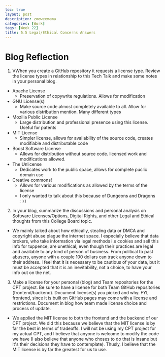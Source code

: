 ```yaml
---
toc: true
layout: post
description: zooweemama
categories: [Work]
tags: [Week 22]
title: 5.5 Legal/Ethical Concerns Answers
---
```


# Blog Reflection

1. VWhen you create a GitHub repository it requests a license type. Review the license types in relationship to this Tech Talk and make some notes in your personal blog. <br>
- Apache License
    - Preservation of copywrite regulations. Allows for modification
- GNU License(s)
    - Make source code almost completely available to all. Allow for various distribution mention. Many different types
- Mozilla Public License
    - Large distribution and professional presence using this license. Useful for patents
- MIT License 
    - Simpler license, allows for availability of the source code, creates modifiable and distributable code
- Boost Software License
    - Allows for distribution without source code. licensed work and modifications allowed.
- The Unlicense 
    - Dedicates work to the public space, allows for complete puclic domain use
- Creative commons!
    - Allows for various modifications as allowed by the terms of the license
    - I only wanted to talk about this because of Dungeons and Dragons `:))`

2. In your blog, summarize the discussions and personal analysis on Software Licenses/Options, Digital Rights, and other Legal and Ethical thoughts from this College Board topic.
- We mainly talked about how ethically, stealing data or DMCA and copyright abuse plague the internet space. I especially believe that data brokers, who take information via legal methods i.e cookies and sell this info for tuppence, are unethical, even though their practices are legal and available to any kind of person of business. From political to past abusers, anyone with a couple 100 dollars can track anyone down to their address. I feel that it is necessary to be cautious of your data, but it must be accepted that it is an inevitability, not a choice, to have your info out on the net. 
3. Make a license for your personal (blog) and Team repositories for the CPT project. Be sure to have a license for both Team GitHub repositories (frontend/backend). Document license(s) you picked and why. FYI, frontend, since it is built on GitHub pages may come with a license and restrictions. Document in blog how team made license choice and process of update.
- We applied the MIT license to both the frontend and the backend of our CPT project. We did this because we believe that the MIT license is by far the best in terms of tradeoffs. I will not be using my CPT project for my actual CPT, and I believe that anyone is welcome to modify the code we have (I also believe that anyone who choses to do that is insane but it's their decisions they have to contemplate). Thusly, I believe that the MIT license is by far the greatest for us to use. 
